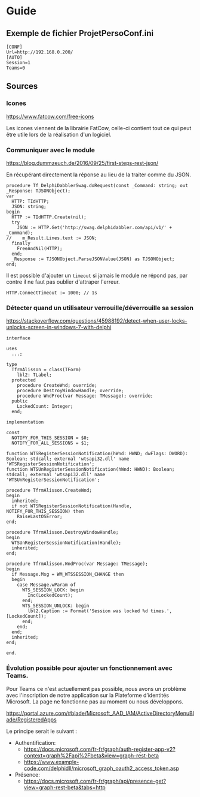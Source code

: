 # Guide

## Exemple de fichier ProjetPersoConf.ini

```dosini
[CONF]
Url=http://192.168.0.200/
[AUTO]
Session=1
Teams=0
```

## Sources

### Icones

<https://www.fatcow.com/free-icons>

Les icones viennent de la librairie FatCow, celle-ci contient tout ce qui peut être utile lors de la réalisation d'un logiciel.

### Communiquer avec le module

<https://blog.dummzeuch.de/2016/09/25/first-steps-rest-json/>

En récupérant directement la réponse au lieu de la traiter comme du JSON.

```delphi
procedure Tf_DelphiDabblerSwag.doRequest(const _Command: string; out _Response: TJSONObject);
var
  HTTP: TIdHTTP;
  JSON: string;
begin
  HTTP := TIdHTTP.Create(nil);
  try
    JSON := HTTP.Get('http://swag.delphidabbler.com/api/v1/' + _Command);
//    m_Result.Lines.text := JSON;
  finally
    FreeAndNil(HTTP);
  end;
  _Response := TJSONObject.ParseJSONValue(JSON) as TJSONObject;
end;
```

Il est possible d'ajouter un ```timeout``` si jamais le module ne répond pas, par contre il ne faut pas oublier d'attraper l'erreur.

```delphi
HTTP.ConnectTimeout := 1000; // 1s
```

### Détecter quand un utilisateur verrouille/déverrouille sa session

<https://stackoverflow.com/questions/45988192/detect-when-user-locks-unlocks-screen-in-windows-7-with-delphi>

```delphi
interface

uses
  ...;

type
  TfrmAlisson = class(TForm)
    lbl2: TLabel;
  protected
    procedure CreateWnd; override;
    procedure DestroyWindowHandle; override;
    procedure WndProc(var Message: TMessage); override;
  public
    LockedCount: Integer;
  end;

implementation

const
  NOTIFY_FOR_THIS_SESSION = $0;
  NOTIFY_FOR_ALL_SESSIONS = $1;

function WTSRegisterSessionNotification(hWnd: HWND; dwFlags: DWORD): Boolean; stdcall; external 'wtsapi32.dll' name 'WTSRegisterSessionNotification';
function WTSUnRegisterSessionNotification(hWnd: HWND): Boolean; stdcall; external 'wtsapi32.dll' name 'WTSUnRegisterSessionNotification';

procedure TfrmAlisson.CreateWnd;
begin
  inherited;
  if not WTSRegisterSessionNotification(Handle, NOTIFY_FOR_THIS_SESSION) then
    RaiseLastOSError;
end;

procedure TfrmAlisson.DestroyWindowHandle;
begin
  WTSUnRegisterSessionNotification(Handle);
  inherited;
end;

procedure TfrmAlisson.WndProc(var Message: TMessage);
begin
  if Message.Msg = WM_WTSSESSION_CHANGE then
  begin
    case Message.wParam of
      WTS_SESSION_LOCK: begin
        Inc(LockedCount);
      end;
      WTS_SESSION_UNLOCK: begin
        lbl2.Caption := Format('Session was locked %d times.', [LockedCount]);
      end;
    end;
  end;
  inherited;
end;

end.
```

### Évolution possible pour ajouter un fonctionnement avec Teams.

Pour Teams ce n'est actuellement pas possible, nous avons un problème avec l'inscription de notre application sur la Plateforme d’identités Microsoft. La page ne fonctionne pas au moment ou nous développons.

<https://portal.azure.com/#blade/Microsoft_AAD_IAM/ActiveDirectoryMenuBlade/RegisteredApps>

Le principe serait le suivant :

- Authentification:
	- <https://docs.microsoft.com/fr-fr/graph/auth-register-app-v2?context=graph%2Fapi%2Fbeta&view=graph-rest-beta>
	- <https://www.example-code.com/delphidll/microsoft_graph_oauth2_access_token.asp>
- Présence:
	- <https://docs.microsoft.com/fr-fr/graph/api/presence-get?view=graph-rest-beta&tabs=http> 